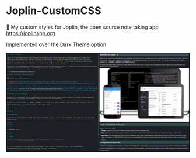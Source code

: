 # Joplin-CustomCSS

📝 My custom styles for Joplin, the open source note taking app https://joplinapp.org

Implemented over the Dark Theme option

![](preview/preview.png)
